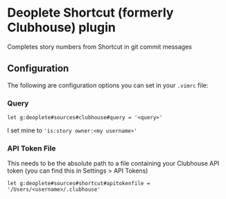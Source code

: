# Deoplete Shortcut (formerly Clubhouse) plugin

Completes story numbers from Shortcut in git commit messages

## Configuration

The following are configuration options you can set in your `.vimrc` file:

### Query

    let g:deoplete#sources#clubhouse#query = '<query>'

I set mine to `'is:story owner:<my username>'`

### API Token File

This needs to be the absolute path to a file containing your Clubhouse API token (you can find this in Settings > API Tokens)

    let g:deoplete#sources#shortcut#apitokenfile = '/Users/<username>/.clubhouse'